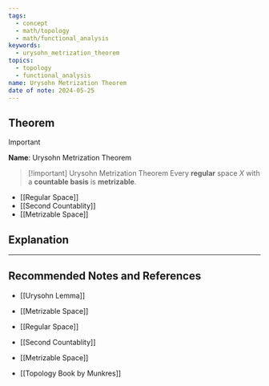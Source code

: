 ```yaml
---
tags:
  - concept
  - math/topology
  - math/functional_analysis
keywords:
  - urysohn_metrization_theorem
topics:
  - topology
  - functional_analysis
name: Urysohn Metrization Theorem
date of note: 2024-05-25
---
```


## Theorem

>[!important]
>**Name**: Urysohn Metrization Theorem

>[!important] Urysohn Metrization Theorem
>Every **regular** space $X$ with a **countable basis** is **metrizable**.

- [[Regular Space]]
- [[Second Countablity]]
- [[Metrizable Space]]


## Explanation





-----------
##  Recommended Notes and References

- [[Urysohn Lemma]]
- [[Metrizable Space]]

- [[Regular Space]]
- [[Second Countablity]]
- [[Metrizable Space]]


- [[Topology Book by Munkres]]